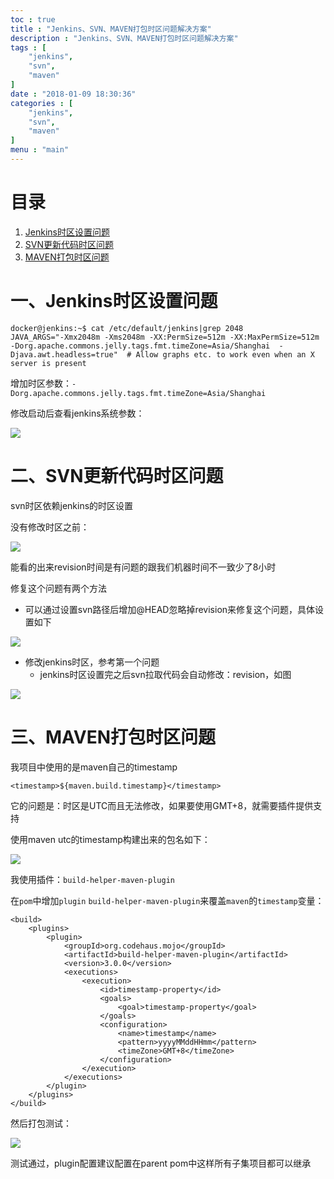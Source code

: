 ```yaml
---
toc : true
title : "Jenkins、SVN、MAVEN打包时区问题解决方案"
description : "Jenkins、SVN、MAVEN打包时区问题解决方案"
tags : [
	"jenkins",
	"svn",
	"maven"
]
date : "2018-01-09 18:30:36"
categories : [
    "jenkins",
	"svn",
	"maven"
]
menu : "main"
---
```


# 目录

1. [Jenkins时区设置问题](#jenkins)
2. [SVN更新代码时区问题](#svn)
3. [MAVEN打包时区问题](#maven)

# <a name="jenkins">一、Jenkins时区设置问题</a>

```
docker@jenkins:~$ cat /etc/default/jenkins|grep 2048
JAVA_ARGS="-Xmx2048m -Xms2048m -XX:PermSize=512m -XX:MaxPermSize=512m  -Dorg.apache.commons.jelly.tags.fmt.timeZone=Asia/Shanghai  -Djava.awt.headless=true"  # Allow graphs etc. to work even when an X server is present

```

增加时区参数：`-Dorg.apache.commons.jelly.tags.fmt.timeZone=Asia/Shanghai`

修改启动后查看jenkins系统参数：

![](/img/jenkins-svn-maven-timezone/1.png)

# <a name="svn">二、SVN更新代码时区问题</a>

svn时区依赖jenkins的时区设置

没有修改时区之前：

![](/img/jenkins-svn-maven-timezone/2.png)

能看的出来revision时间是有问题的跟我们机器时间不一致少了8小时

修复这个问题有两个方法

* 可以通过设置svn路径后增加@HEAD忽略掉revision来修复这个问题，具体设置如下

![](/img/jenkins-svn-maven-timezone/3.png)

* 修改jenkins时区，参考第一个问题
	* jenkins时区设置完之后svn拉取代码会自动修改：revision，如图

![](/img/jenkins-svn-maven-timezone/4.png)

# <a name="maven">三、MAVEN打包时区问题</a>

我项目中使用的是maven自己的timestamp

```
<timestamp>${maven.build.timestamp}</timestamp>
```

它的问题是：时区是UTC而且无法修改，如果要使用GMT+8，就需要插件提供支持

使用maven utc的timestamp构建出来的包名如下：

![](/img/jenkins-svn-maven-timezone/5.png)

我使用插件：`build-helper-maven-plugin`

在`pom`中增加`plugin` `build-helper-maven-plugin`来覆盖`maven`的`timestamp`变量：

```
<build>
    <plugins>
        <plugin>
            <groupId>org.codehaus.mojo</groupId>
            <artifactId>build-helper-maven-plugin</artifactId>
            <version>3.0.0</version>
            <executions>
                <execution>
                    <id>timestamp-property</id>
                    <goals>
                        <goal>timestamp-property</goal>
                    </goals>
                    <configuration>
                        <name>timestamp</name>
                        <pattern>yyyyMMddHHmm</pattern>
                        <timeZone>GMT+8</timeZone>
                    </configuration>
                </execution>
            </executions>
        </plugin>
    </plugins>
</build>
```

然后打包测试：

![](/img/jenkins-svn-maven-timezone/6.png)

测试通过，plugin配置建议配置在parent pom中这样所有子集项目都可以继承





